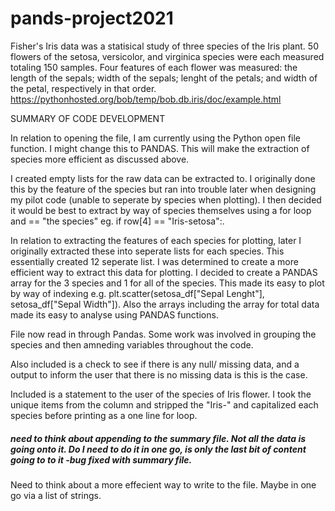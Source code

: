 # pands-project2021

Fisher's Iris data was a statisical study of three species of the Iris plant.  50 flowers of the setosa, versicolor, and virginica species were each measured totaling 150 samples.   Four features of each flower was measured: the length of the sepals; width of the sepals; lenght of the petals; and width of the petal, respectively in that order.  
https://pythonhosted.org/bob/temp/bob.db.iris/doc/example.html


SUMMARY OF CODE DEVELOPMENT

In relation to opening the file, I am currently using the Python open file function.  I might change this to PANDAS.  This will make the extraction of species more efficient as discussed above. 

I created empty lists for the raw data can be extracted to.  I originally done this by the feature of the species but ran into trouble later when designing my pilot code (unable to seperate by species when plotting).   I then decided it would be best to extract by way of species themselves using a for loop and == "the species" eg. if row[4] == "Iris-setosa":.

In relation to extracting the features of each species for plotting, later I originally extracted these into seperate lists for each species.  This essentially created 12 seperate list.  I was determined to create a more efficient way to extract this data for plotting.  I decided to create a PANDAS array for the 3 species and 1 for all of the species.  This made its easy to plot by way of indexing e.g. plt.scatter(setosa_df["Sepal Lenght"], setosa_df["Sepal Width"]).  Also the arrays including the array for total data made its easy to analyse using PANDAS functions.  


File now read in through Pandas.  Some work was involved in grouping the species and then amneding variables throughout the code. 

Also included is a check to see if there is any null/ missing data, and a output to inform the user that there is no missing data is this is the case. 

Included is a statement to the user of the species of Iris flower.  I took the unique items from the column and stripped the "Iris-" and capitalized each species before printing as a one line for loop. 



##### need to think about appending to the summary file.  Not all the data is going onto it.  Do I need to do it in one go, is only the last bit of content going to to it   -bug fixed with summary file.

Need to think about a more effecient way to write to the file.   Maybe in one go via a list of strings. 